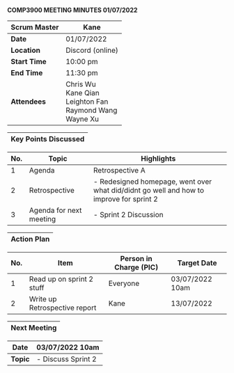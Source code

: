 **COMP3900 MEETING MINUTES 01/07/2022**

| **Scrum Master** | Kane |
|---|---|
| **Date** | 01/07/2022 |
| **Location** | Discord (online) |  
| **Start Time**| 10:00 pm |
| **End Time** | 11:30 pm |
| **Attendees** | Chris Wu <br/> Kane Qian <br/> Leighton Fan <br/> Raymond Wang <br/> Wayne Xu |

| **Key Points Discussed** |
| --- |

| **No.** | **Topic** | **Highlights** |
| --- | --- | --- |
| 1 | Agenda| Retrospective A |
| 2 | Retrospective | - Redesigned homepage, went over what did/didnt go well and how to improve for sprint 2 |
| 3 | Agenda for next meeting |- Sprint 2 Discussion |

| **Action Plan** |
| --- |

| **No.** | **Item** | **Person in Charge (PIC)** | **Target Date** |
| --- | --- | --- | --- |
| 1 | Read up on sprint 2 stuff | Everyone | 03/07/2022 10am |
| 2 | Write up Retrospective report | Kane | 13/07/2022 |

| **Next Meeting** |
|---|
 
| **Date** | 03/07/2022 10am |
|---|---|
| **Topic** | - Discuss Sprint 2 |
 
